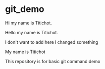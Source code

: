 # git_demo



Hi my name is Titichot.

Hello my name is Titichot.

I don't want to add here
I changed something

My name is Titichot

This repository is for basic git command demo
